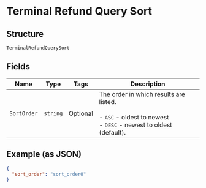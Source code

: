 
# Terminal Refund Query Sort

## Structure

`TerminalRefundQuerySort`

## Fields

| Name | Type | Tags | Description |
|  --- | --- | --- | --- |
| `SortOrder` | `string` | Optional | The order in which results are listed.<br><br>- `ASC` - oldest to newest<br>- `DESC` - newest to oldest (default). |

## Example (as JSON)

```json
{
  "sort_order": "sort_order0"
}
```


